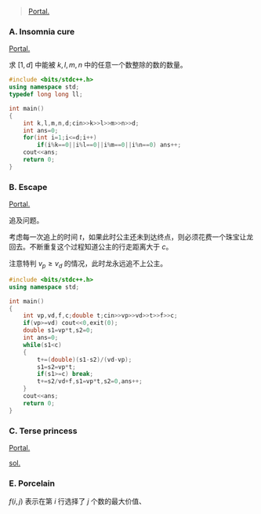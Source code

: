 > [Portal.](https://codeforces.com/contest/148)

### A. Insomnia cure

[Portal.](https://www.luogu.com.cn/problem/CF148A)

求 $[1,d]$ 中能被 $k,l,m,n$ 中的任意一个数整除的数的数量。

```cpp
#include <bits/stdc++.h>
using namespace std;
typedef long long ll;

int main()
{
    int k,l,m,n,d;cin>>k>>l>>m>>n>>d;
    int ans=0;
    for(int i=1;i<=d;i++)
        if(i%k==0||i%l==0||i%m==0||i%n==0) ans++;
    cout<<ans;
    return 0;
}
```

### B. Escape

[Portal.](https://www.luogu.com.cn/problem/CF148B)

追及问题。

考虑每一次追上的时间 $t$，如果此时公主还未到达终点，则必须花费一个珠宝让龙回去。不断重复这个过程知道公主的行走距离大于 $c$。

注意特判 $v_p\geq v_d$ 的情况，此时龙永远追不上公主。

```cpp
#include <bits/stdc++.h>
using namespace std;

int main()
{
    int vp,vd,f,c;double t;cin>>vp>>vd>>t>>f>>c;
    if(vp>=vd) cout<<0,exit(0);
    double s1=vp*t,s2=0;
    int ans=0;
    while(s1<c)
    {
        t+=(double)(s1-s2)/(vd-vp);
        s1=s2=vp*t;
        if(s1>=c) break;
        t+=s2/vd+f,s1=vp*t,s2=0,ans++;
    }
    cout<<ans;
    return 0;
}
```

### C. Terse princess

[Portal.](https://www.luogu.com.cn/problem/CF148C)

[sol.](https://www.luogu.com.cn/blog/ncwzdlsd/solution-cf148c)

### E. Porcelain

$f(i,j)$ 表示在第 $i$ 行选择了 $j$ 个数的最大价值、
